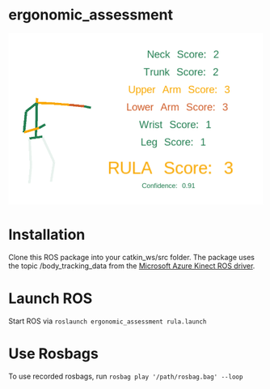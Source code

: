 # ergonomic_assessment
![screenshot](./RULA_demo.png)

# Installation
Clone this ROS package into your catkin_ws/src folder.
The package uses the topic \/body\_tracking\_data from the [Microsoft Azure Kinect ROS driver](https://github.com/microsoft/Azure_Kinect_ROS_Driver/blob/melodic/docs/usage.md#topics). 


# Launch ROS
Start ROS via ``roslaunch ergonomic_assessment rula.launch``


# Use Rosbags
To use recorded rosbags, run ``rosbag play '/path/rosbag.bag' --loop``


